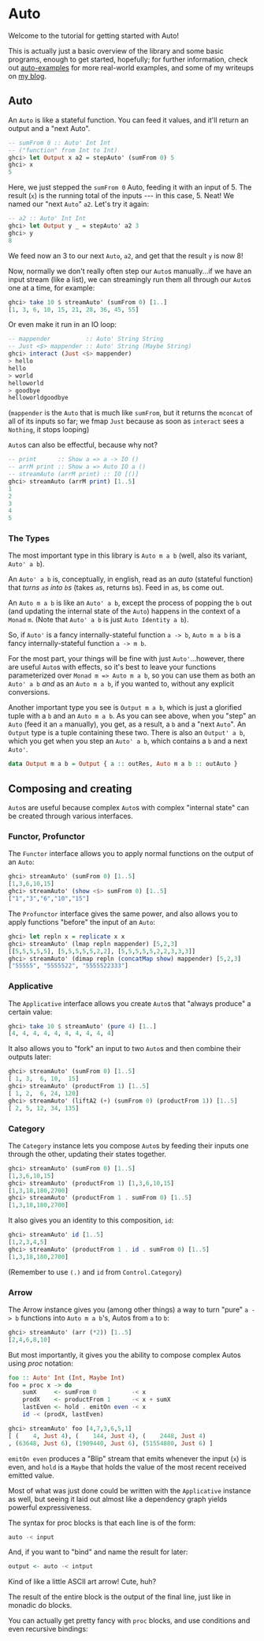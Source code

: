 Auto
====

Welcome to the tutorial for getting started with Auto!

This is actually just a basic overview of the library and some basic programs,
enough to get started, hopefully; for further information, check out
[auto-examples][] for more real-world examples, and some of my writeups on [my
blog][blog].

[auto-examples]: https://github.com/mstksg/auto-examples
[blog]: http://blog.jle.im

Auto
----

An `Auto` is like a stateful function.  You can feed it values, and
it'll return an output and a "next Auto".

~~~haskell
-- sumFrom 0 :: Auto' Int Int
-- ("function" from Int to Int)
ghci> let Output x a2 = stepAuto' (sumFrom 0) 5
ghci> x
5
~~~

Here, we just stepped the `sumFrom 0` Auto, feeding it with an input
of 5.  The result (`x`) is the running total of the inputs --- in this
case, 5.  Neat!  We named our "next `Auto`" `a2`.  Let's try it again:

~~~haskell
-- a2 :: Auto' Int Int
ghci> let Output y _ = stepAuto' a2 3
ghci> y
8
~~~

We feed now an 3 to our next `Auto`, `a2`, and get that the result
`y` is now 8!

Now, normally we don't really often step our `Auto`s manually...if we
have an input stream (like a list), we can streamingly run them all
through our `Auto`s one at a time, for example:

~~~haskell
ghci> take 10 $ streamAuto' (sumFrom 0) [1..]
[1, 3, 6, 10, 15, 21, 28, 36, 45, 55]
~~~

Or even make it run in an IO loop:

~~~haskell
-- mappender          :: Auto' String String
-- Just <$> mappender :: Auto' String (Maybe String)
ghci> interact (Just <$> mappender)
> hello
hello
> world
helloworld
> goodbye
helloworldgoodbye
~~~

(`mappender` is the `Auto` that is much like `sumFrom`, but it returns
the `mconcat` of all of its inputs so far; we fmap `Just`
because as soon as `interact` sees a `Nothing`, it stops looping)

`Auto`s can also be effectful, because why not?

~~~haskell
-- print      :: Show a => a -> IO ()
-- arrM print :: Show a => Auto IO a ()
-- streamAuto (arrM print) :: IO [()]
ghci> streamAuto (arrM print) [1..5]
1
2
3
4
5
~~~

### The Types

The most important type in this library is `Auto m a b` (well, also its
variant, `Auto' a b`).

An `Auto' a b` is, conceptually, in english, read as an *auto* (stateful
function) that *turns `a`s into `b`s* (takes `a`s, returns `b`s).  Feed in
`a`s, `b`s come out.

An `Auto m a b` is like an `Auto' a b`, except the process of popping the `b`
out (and updating the internal state of the `Auto`) happens in the context of
a `Monad` `m`.  (Note that `Auto' a b` is just `Auto Identity a b`).

So, if `Auto'` is a fancy internally-stateful function `a -> b`, `Auto m a b`
is a fancy internally-stateful function `a -> m b`.

For the most part, your things will be fine with just `Auto'`...however, there
are useful `Auto`s with effects, so it's best to leave your functions
parameterized over `Monad m => Auto m a b`, so you can use them as both an
`Auto' a b` *and* as an `Auto m a b`, if you wanted to, without any explicit
conversions.

Another important type you see is `Output m a b`, which is just a glorified
tuple with a `b` and an `Auto m a b`.  As you can see above, when you "step"
an `Auto` (feed it an `a` manually), you get, as a result, a `b` and a "next
`Auto`".  An `Output` type is a tuple containing these two.  There is also an
`Output' a b`, which you get when you step an `Auto' a b`, which contains a
`b` and a next `Auto'`.

~~~haskell
data Output m a b = Output { a :: outRes, Auto m a b :: outAuto }
~~~



Composing and creating
----------------------

`Auto`s are useful because complex `Auto`s with complex "internal state" can
be created through various interfaces.

### Functor, Profunctor

The `Functor` interface allows you to apply normal functions on the output of
an `Auto`:

~~~haskell
ghci> streamAuto' (sumFrom 0) [1..5]
[1,3,6,10,15]
ghci> streamAuto' (show <$> sumFrom 0) [1..5]
["1","3","6","10","15"]
~~~

The `Profunctor` interface gives the same power, and also allows you to apply
functions "before" the input of an `Auto`:

~~~haskell
ghci> let repln x = replicate x x
ghci> streamAuto' (lmap repln mappender) [5,2,3]
[[5,5,5,5,5], [5,5,5,5,5,2,2], [5,5,5,5,5,2,2,3,3,3]]
ghci> streamAuto' (dimap repln (concatMap show) mappender) [5,2,3]
["55555", "5555522", "5555522333"]
~~~

### Applicative

The `Applicative` interface allows you create `Auto`s that "always produce" a
certain value:

~~~haskell
ghci> take 10 $ streamAuto' (pure 4) [1..]
[4, 4, 4, 4, 4, 4, 4, 4, 4, 4]
~~~

It also allows you to "fork" an input to two `Auto`s and then combine their
outputs later:

~~~haskell
ghci> streamAuto' (sumFrom 0) [1..5]
[ 1, 3,  6, 10,  15]
ghci> streamAuto' (productFrom 1) [1..5]
[ 1, 2,  6, 24, 120]
ghci> streamAuto' (liftA2 (+) (sumFrom 0) (productFrom 1)) [1..5]
[ 2, 5, 12, 34, 135]
~~~

### Category

The `Category` instance lets you compose `Auto`s by feeding their inputs one
through the other, updating their states together.

~~~haskell
ghci> streamAuto' (sumFrom 0) [1..5]
[1,3,6,10,15]
ghci> streamAuto' (productFrom 1) [1,3,6,10,15]
[1,3,18,180,2700]
ghci> streamAuto' (productFrom 1 . sumFrom 0) [1..5]
[1,3,18,180,2700]
~~~

It also gives you an identity to this composition, `id`:

~~~haskell
ghci> streamAuto' id [1..5]
[1,2,3,4,5]
ghci> streamAuto' (productFrom 1 . id . sumFrom 0) [1..5]
[1,3,18,180,2700]
~~~

(Remember to use `(.)` and `id` from `Control.Category`)

### Arrow

The Arrow instance gives you (among other things) a way to turn "pure" `a -> b`
functions into `Auto m a b`'s, Autos from `a` to `b`:

~~~haskell
ghci> streamAuto' (arr (*2)) [1..5]
[2,4,6,8,10]
~~~

But most importantly, it gives you the ability to compose complex Autos using
*proc* notation:

~~~haskell
foo :: Auto' Int (Int, Maybe Int)
foo = proc x -> do
    sumX     <- sumFrom 0          -< x
    prodX    <- productFrom 1      -< x + sumX
    lastEven <- hold . emitOn even -< x
    id -< (prodX, lastEven)
~~~

~~~haskell
ghci> streamAuto' foo [4,7,3,6,5,1]
[ (    4, Just 4), (    144, Just 4), (    2448, Just 4)
, (63648, Just 6), (1909440, Just 6), (51554880, Just 6) ]
~~~

`emitOn even` produces a "Blip" stream that emits whenever the input (`x`) is
even, and `hold` is a `Maybe` that holds the value of the most recent received
emitted value.

Most of what was just done could be written with the `Applicative`
instance as well, but seeing it laid out almost like a dependency graph yields
powerful expressiveness.

The syntax for proc blocks is that each line is of the form:

~~~haskell
auto -< input
~~~

And, if you want to "bind" and name the result for later:

~~~haskell
output <- auto -< intput
~~~

Kind of like a little ASCII art arrow!  Cute, huh?

The result of the entire block is the output of the final line, just like in
monadic do blocks.

You can actually get pretty fancy with `proc` blocks, and use conditions and
even recursive bindings:

~~~haskell

~~~


